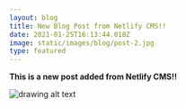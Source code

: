 ```yaml
---
layout: blog
title: New Blog Post from Netlify CMS!!
date: 2021-01-25T16:13:44.018Z
image: static/images/blog/post-2.jpg
type: featured
---
```

**This is a new post added from Netlify CMS!!**

![drawing alt text](https://docs.google.com/drawings/d/1m5MX9pPRsB4XjpcVC5tfECaJwCRAAWT-VoTQtDHTVrU/export/png)
